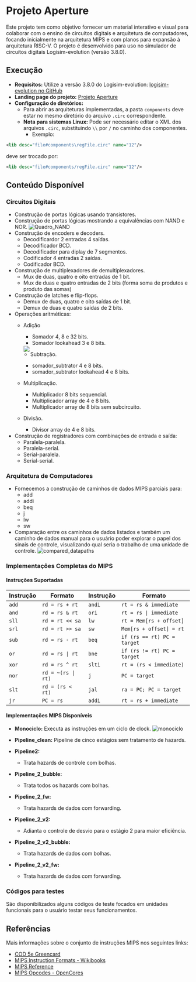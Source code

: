 # Projeto Aperture

Este projeto tem como objetivo fornecer um material interativo e visual para colaborar com o ensino de circuitos digitais e arquitetura de computadores, focando inicialmente na arquitetura MIPS e com planos para expansão à arquitetura RISC-V. O projeto é desenvolvido para uso no simulador de circuitos digitais Logisim-evolution (versão 3.8.0).

## Execução
- **Requisitos:** Utilize a versão 3.8.0 do Logisim-evolution: [logisim-evolution no GitHub](https://github.com/logisim-evolution/logisim-evolution)
- **Landing page do projeto:** [Projeto Aperture](https://christoferlv.github.io/ProjetoAperture/)
- **Configuração de diretórios:**
  - Para abrir as arquiteturas implementadas, a pasta `components` deve estar no mesmo diretório do arquivo `.circ` correspondente.
  - **Nota para sistemas Linux:** Pode ser necessário editar o XML dos arquivos `.circ`, substituindo `\\` por `/` no caminho dos componentes.
    - Exemplo:
```xml
<lib desc="file#components\regFile.circ" name="12"/>
```
deve ser trocado por:
```xml
<lib desc="file#components/regFile.circ" name="12"/>
```

## Conteúdo Disponível

### Circuitos Digitais
- Construção de portas lógicas usando transistores.
- Construção de portas lógicas mostrando a equivalências com NAND e NOR.
  ![Quadro_NAND](https://github.com/user-attachments/assets/3bf4b462-dc0d-4957-8552-fe60c1e94e72)
- Construção de encoders e decoders.
  - Decodificardor 2 entradas 4 saídas.
  - Decodificador BCD.
  - Decodificador para diplay de 7 segmentos.
  - Codificador 4 entradas 2 saídas.
  - Codificador BCD.
- Construção de multiplexadores de demultiplexadores.
  - Mux de duas, quatro e oito entradas de 1 bit.
  - Mux de duas e quatro entradas de 2 bits (forma soma de produtos e produto das somas)
- Construção de latches e flip-flops.
  - Demux de duas, quatro e oito saídas de 1 bit.
  - Demux de duas e quatro saídas de 2 bits.
- Operações aritméticas:
  - Adição
    - Somador 4, 8 e 32 bits.
    - Somador lookahead 3 e 8 bits.
    <img align="left" src="https://github.com/user-attachments/assets/a6c9a786-1fe7-4cdf-9c95-a6539879697a">
 
  - Subtração.
    - somador_subtrator 4 e 8 bits.
    - somador_subtrator lookahead 4 e 8 bits.
  - Multiplicação.
    - Multiplicador 8 bits sequencial.
    - Multiplicador array de 4 e 8 bits.
    - Multiplicador array de 8 bits sem subcircuito.
  - Divisão.
    - Divisor array de 4 e 8 bits.
- Construção de registradores com combinações de entrada e saída:
  - Paralela-paralela.
  - Paralela-serial.
  - Serial-paralela.
  - Serial-serial.

### Arquitetura de Computadores
- Fornecemos a construção de caminhos de dados MIPS parciais para:
  - add
  - addi
  - beq
  - j
  - lw
  - sw
- Comparação entre os caminhos de dados listados e também um caminho de dados manual para o usuário poder explorar o papel dos sinais de controle, visualizando qual seria o trabalho de uma unidade de controle.
![compared_datapaths](https://github.com/user-attachments/assets/f2f06469-bb05-4364-8a4a-a33d72bfe22c)

### Implementações Completas do MIPS

#### Instruções Suportadas
| Instrução          | Formato                 | Instrução          | Formato                 |
|--------------------|-------------------------|--------------------|-------------------------|
| `add`             | `rd = rs + rt`          | `andi`            | `rt = rs & immediate`   |
| `and`             | `rd = rs & rt`          | `ori`             | `rt = rs \| immediate`   |
| `sll`             | `rd = rt << sa`         | `lw`              | `rt = Mem[rs + offset]` |
| `srl`             | `rd = rt >> sa`         | `sw`              | `Mem[rs + offset] = rt` |
| `sub`             | `rd = rs - rt`          | `beq`             | `if (rs == rt) PC = target`|
| `or`              | `rd = rs \| rt`          | `bne`             | `if (rs != rt) PC = target`|
| `xor`             | `rd = rs ^ rt`          | `slti`            | `rt = (rs < immediate)` |
| `nor`             | `rd = ~(rs \| rt)`       | `j`               | `PC = target`           |
| `slt`             | `rd = (rs < rt)`        | `jal`             | `ra = PC; PC = target`  |
| `jr`              | `PC = rs`              |   `addi`            | `rt = rs + immediate`  |

#### Implementações MIPS Disponíveis
- **Monociclo:** Executa as instruções em um ciclo de clock.
  ![monociclo](https://github.com/user-attachments/assets/e8fdf56a-316f-4571-af8a-94c6205688aa)

- **Pipeline_clean:** Pipeline de cinco estágios sem tratamento de hazards.
- **Pipeline2:**
  - Trata hazards de controle com bolhas.
- **Pipeline_2_bubble:**
  - Trata todos os hazards com bolhas.
- **Pipeline_2_fw:**
  - Trata hazards de dados com forwarding.
- **Pipeline_2_v2:**
  - Adianta o controle de desvio para o estágio 2 para maior eficiência.
- **Pipeline_2_v2_bubble:**
  - Trata hazards de dados com bolhas.
- **Pipeline_2_v2_fw:**
  - Trata hazards de dados com forwarding.

### Códigos para testes
São disponibilizados alguns códigos de teste focados em unidades funcionais para o usuário testar seus funcionamentos.

## Referências
Mais informações sobre o conjunto de instruções MIPS nos seguintes links:
- [COD 5e Greencard](https://booksite.elsevier.com/9780124077263/downloads/COD_5e_Greencard.pdf)
- [MIPS Instruction Formats - Wikibooks](https://en.wikibooks.org/wiki/MIPS_Assembly/Instruction_Formats)
- [MIPS Reference](https://uweb.engr.arizona.edu/~ece369/Resources/spim/MIPSReference.pdf)
- [MIPS Opcodes - OpenCores](https://opencores.org/projects/plasma/opcodes)


